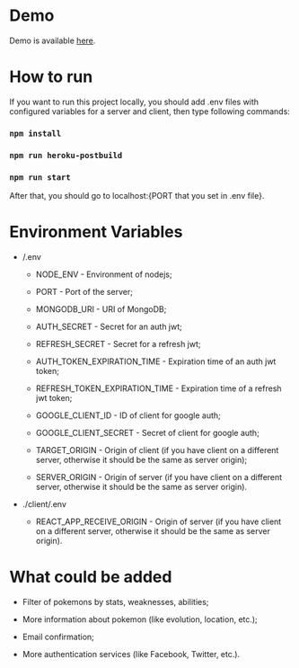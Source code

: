 # Demo
Demo is available [here](https://pokedex-pokeapi-mern.herokuapp.com/).

# How to run
If you want to run this project locally, you should add .env files with configured variables for a server and client, then type following commands:

### `npm install`

### `npm run heroku-postbuild`

### `npm run start`

After that, you should go to localhost:{PORT that you set in .env file}.

# Environment Variables

* /.env
    * NODE_ENV - Environment of nodejs;

  
    * PORT - Port of the server;
  

    * MONGODB_URI - URI of MongoDB;
  

    * AUTH_SECRET - Secret for an auth jwt;
  

    * REFRESH_SECRET - Secret for a refresh jwt;
  

    * AUTH_TOKEN_EXPIRATION_TIME - Expiration time of an auth jwt token;
  

    * REFRESH_TOKEN_EXPIRATION_TIME - Expiration time of a refresh jwt token;
  

    * GOOGLE_CLIENT_ID - ID of client for google auth;
  

    * GOOGLE_CLIENT_SECRET - Secret of client for google auth;
  

    * TARGET_ORIGIN - Origin of client (if you have client on a different server, otherwise it should be the same as server origin);
  

    * SERVER_ORIGIN - Origin of server (if you have client on a different server, otherwise it should be the same as server origin).
  

* ./client/.env
    * REACT_APP_RECEIVE_ORIGIN - Origin of server (if you have client on a different server, otherwise it should be the same as server origin).

# What could be added

* Filter of pokemons by stats, weaknesses, abilities;

* More information about pokemon (like evolution, location, etc.);

* Email confirmation;

* More authentication services (like Facebook, Twitter, etc.).
